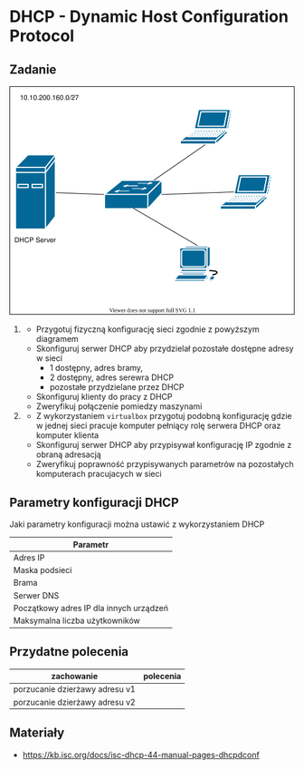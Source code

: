 # DHCP - Dynamic Host Configuration Protocol

## Zadanie

![zadanie 7](DHCP.svg)

1.
   * Przygotuj fizyczną konfigurację sieci zgodnie z powyższym diagramem
   * Skonfiguruj serwer DHCP aby przydzielał pozostałe dostępne adresy w sieci
     * 1 dostępny, adres bramy, 
     * 2 dostępny, adres serewra DHCP
     * pozostałe przydzielane przez DHCP
   * Skonfiguruj klienty do pracy z DHCP
   * Zweryfikuj połączenie pomiedzy maszynami
  
2. 
   * Z wykorzystaniem ``virtualbox`` przygotuj podobną konfigurację gdzie w jednej sieci pracuje komputer pełniący rolę serwera DHCP oraz komputer klienta
   * Skonfiguruj serwer DHCP aby przypisywał konfigurację IP zgodnie z obraną adresacją
   * Zweryfikuj poprawność przypisywanych parametrów na pozostałych komputerach pracujacych w sieci 

## Parametry konfiguracji DHCP
Jaki parametry konfiguracji można ustawić z wykorzystaniem DHCP

| Parametr                    | 
| -------------                 |
| Adres IP                      |
| Maska podsieci                |
| Brama  |
| Serwer DNS |
| Początkowy adres IP dla innych urządzeń|
| Maksymalna liczba użytkowników |

## Przydatne polecenia

| zachowanie                    | polecenia               |
| -------------                 |:-------------:            | 
| porzucanie dzierżawy adresu v1|  |
| porzucanie dzierżawy adresu v2|  |


## Materiały

* https://kb.isc.org/docs/isc-dhcp-44-manual-pages-dhcpdconf
